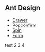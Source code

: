 ## Ant Design

 - [Drawer](https://ant.design/components/drawer)
 - [Popconfirm](https://ant.design/components/popconfirm)
 - [Spin](https://ant.design/components/spin)
 - [Form](https://ant.design/components/form)


test
2
3
4
